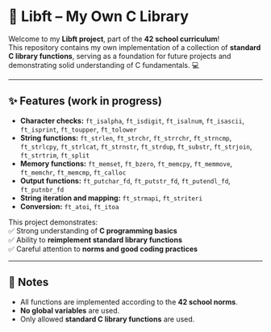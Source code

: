 # 🦆 Libft – My Own C Library

Welcome to my **Libft project**, part of the **42 school curriculum**!  
This repository contains my own implementation of a collection of **standard C library functions**, serving as a foundation for future projects and demonstrating solid understanding of C fundamentals. 💻

---

## ✨ Features (work in progress)

- **Character checks:** `ft_isalpha`, `ft_isdigit`, `ft_isalnum`, `ft_isascii`, `ft_isprint`, `ft_toupper`, `ft_tolower`  
- **String functions:** `ft_strlen`, `ft_strchr`, `ft_strrchr`, `ft_strncmp`, `ft_strlcpy`, `ft_strlcat`, `ft_strnstr`, `ft_strdup`, `ft_substr`, `ft_strjoin`, `ft_strtrim`, `ft_split`  
- **Memory functions:** `ft_memset`, `ft_bzero`, `ft_memcpy`, `ft_memmove`, `ft_memchr`, `ft_memcmp`, `ft_calloc`  
- **Output functions:** `ft_putchar_fd`, `ft_putstr_fd`, `ft_putendl_fd`, `ft_putnbr_fd`  
- **String iteration and mapping:** `ft_strmapi`, `ft_striteri`  
- **Conversion:** `ft_atoi`, `ft_itoa`  

This project demonstrates:  
✅ Strong understanding of **C programming basics**  
✅ Ability to **reimplement standard library functions**  
✅ Careful attention to **norms and good coding practices**

---

## 📌 Notes

- All functions are implemented according to the **42 school norms**.
- **No global variables** are used.
- Only allowed **standard C library functions** are used.
